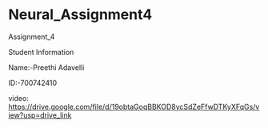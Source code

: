 # Neural_Assignment4
Assignment_4

Student Information

Name:-Preethi Adavelli

ID:-700742410

video: https://drive.google.com/file/d/19obtaGoqBBKOD8ycSdZeFfwDTKyXFqGs/view?usp=drive_link

